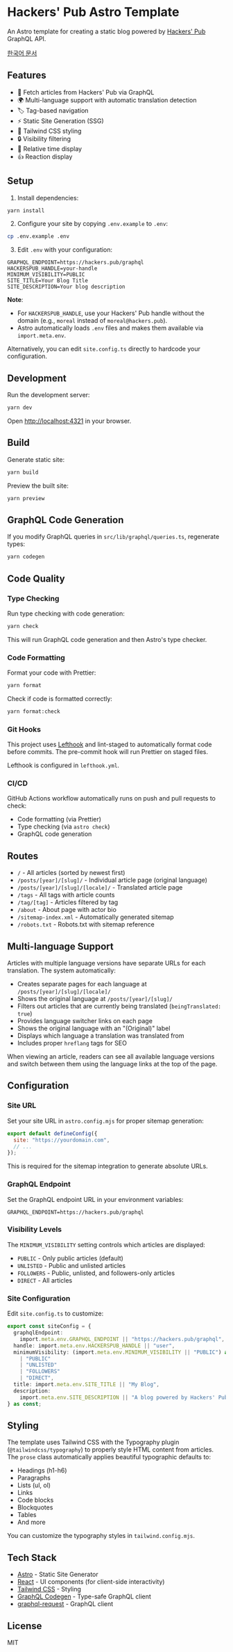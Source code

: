 # Hackers' Pub Astro Template

An Astro template for creating a static blog powered by [Hackers' Pub](https://hackers.pub) GraphQL API.

[한국어 문서](./README-ko.md)

## Features

- 📝 Fetch articles from Hackers' Pub via GraphQL
- 🌍 Multi-language support with automatic translation detection
- 🏷️ Tag-based navigation
- ⚡ Static Site Generation (SSG)
- 🎨 Tailwind CSS styling
- 🔒 Visibility filtering
- 📅 Relative time display
- 👍 Reaction display

## Setup

1. Install dependencies:

```bash
yarn install
```

2. Configure your site by copying `.env.example` to `.env`:

```bash
cp .env.example .env
```

3. Edit `.env` with your configuration:

```env
GRAPHQL_ENDPOINT=https://hackers.pub/graphql
HACKERSPUB_HANDLE=your-handle
MINIMUM_VISIBILITY=PUBLIC
SITE_TITLE=Your Blog Title
SITE_DESCRIPTION=Your blog description
```

**Note**:

- For `HACKERSPUB_HANDLE`, use your Hackers' Pub handle without the domain (e.g., `moreal` instead of `moreal@hackers.pub`).
- Astro automatically loads `.env` files and makes them available via `import.meta.env`.

Alternatively, you can edit `site.config.ts` directly to hardcode your configuration.

## Development

Run the development server:

```bash
yarn dev
```

Open [http://localhost:4321](http://localhost:4321) in your browser.

## Build

Generate static site:

```bash
yarn build
```

Preview the built site:

```bash
yarn preview
```

## GraphQL Code Generation

If you modify GraphQL queries in `src/lib/graphql/queries.ts`, regenerate types:

```bash
yarn codegen
```

## Code Quality

### Type Checking

Run type checking with code generation:

```bash
yarn check
```

This will run GraphQL code generation and then Astro's type checker.

### Code Formatting

Format your code with Prettier:

```bash
yarn format
```

Check if code is formatted correctly:

```bash
yarn format:check
```

### Git Hooks

This project uses [Lefthook](https://github.com/evilmartians/lefthook) and lint-staged to automatically format code before commits. The pre-commit hook will run Prettier on staged files.

Lefthook is configured in `lefthook.yml`.

### CI/CD

GitHub Actions workflow automatically runs on push and pull requests to check:
- Code formatting (via Prettier)
- Type checking (via `astro check`)
- GraphQL code generation

## Routes

- `/` - All articles (sorted by newest first)
- `/posts/[year]/[slug]/` - Individual article page (original language)
- `/posts/[year]/[slug]/[locale]/` - Translated article page
- `/tags` - All tags with article counts
- `/tag/[tag]` - Articles filtered by tag
- `/about` - About page with actor bio
- `/sitemap-index.xml` - Automatically generated sitemap
- `/robots.txt` - Robots.txt with sitemap reference

## Multi-language Support

Articles with multiple language versions have separate URLs for each translation. The system automatically:

- Creates separate pages for each language at `/posts/[year]/[slug]/[locale]/`
- Shows the original language at `/posts/[year]/[slug]/`
- Filters out articles that are currently being translated (`beingTranslated: true`)
- Provides language switcher links on each page
- Shows the original language with an "(Original)" label
- Displays which language a translation was translated from
- Includes proper `hreflang` tags for SEO

When viewing an article, readers can see all available language versions and switch between them using the language links at the top of the page.

## Configuration

### Site URL

Set your site URL in `astro.config.mjs` for proper sitemap generation:

```javascript
export default defineConfig({
  site: "https://yourdomain.com",
  // ...
});
```

This is required for the sitemap integration to generate absolute URLs.

### GraphQL Endpoint

Set the GraphQL endpoint URL in your environment variables:

```env
GRAPHQL_ENDPOINT=https://hackers.pub/graphql
```

### Visibility Levels

The `MINIMUM_VISIBILITY` setting controls which articles are displayed:

- `PUBLIC` - Only public articles (default)
- `UNLISTED` - Public and unlisted articles
- `FOLLOWERS` - Public, unlisted, and followers-only articles
- `DIRECT` - All articles

### Site Configuration

Edit `site.config.ts` to customize:

```typescript
export const siteConfig = {
  graphqlEndpoint:
    import.meta.env.GRAPHQL_ENDPOINT || "https://hackers.pub/graphql",
  handle: import.meta.env.HACKERSPUB_HANDLE || "user",
  minimumVisibility: (import.meta.env.MINIMUM_VISIBILITY || "PUBLIC") as
    | "PUBLIC"
    | "UNLISTED"
    | "FOLLOWERS"
    | "DIRECT",
  title: import.meta.env.SITE_TITLE || "My Blog",
  description:
    import.meta.env.SITE_DESCRIPTION || "A blog powered by Hackers' Pub",
} as const;
```

## Styling

The template uses Tailwind CSS with the Typography plugin (`@tailwindcss/typography`) to properly style HTML content from articles. The `prose` class automatically applies beautiful typographic defaults to:

- Headings (h1-h6)
- Paragraphs
- Lists (ul, ol)
- Links
- Code blocks
- Blockquotes
- Tables
- And more

You can customize the typography styles in `tailwind.config.mjs`.

## Tech Stack

- [Astro](https://astro.build) - Static Site Generator
- [React](https://react.dev) - UI components (for client-side interactivity)
- [Tailwind CSS](https://tailwindcss.com) - Styling
- [GraphQL Codegen](https://the-guild.dev/graphql/codegen) - Type-safe GraphQL client
- [graphql-request](https://github.com/jasonkuhrt/graphql-request) - GraphQL client

## License

MIT
